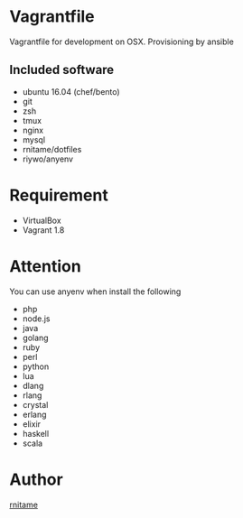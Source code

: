 # Vagrantfile
Vagrantfile for development on OSX. Provisioning by ansible

## Included software
- ubuntu 16.04 (chef/bento)
- git
- zsh
- tmux
- nginx
- mysql 
- rnitame/dotfiles
- riywo/anyenv

# Requirement
- VirtualBox
- Vagrant 1.8

# Attention
You can use anyenv when install the following

- php
- node.js
- java
- golang
- ruby
- perl
- python
- lua
- dlang
- rlang
- crystal
- erlang
- elixir
- haskell
- scala

# Author
[rnitame](https://github.com/rnitame)
